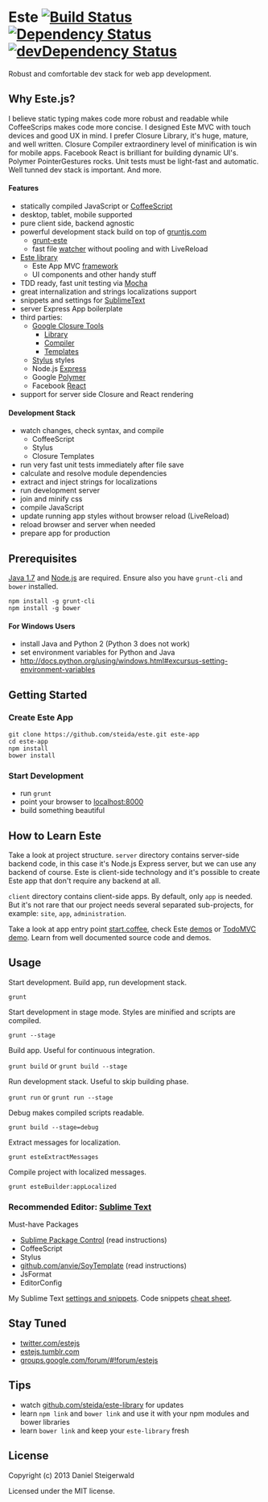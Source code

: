 # Este [![Build Status](https://secure.travis-ci.org/steida/este.png?branch=master)](http://travis-ci.org/steida/este) [![Dependency Status](https://david-dm.org/steida/este.png)](https://david-dm.org/steida/este) [![devDependency Status](https://david-dm.org/steida/este/dev-status.png)](https://david-dm.org/steida/este#info=devDependencies)

Robust and comfortable dev stack for web app development.

## Why Este.js?

I believe static typing makes code more robust and readable while CoffeeScrips makes code more concise.
I designed Este MVC with touch devices and good UX in mind. I prefer Closure Library, it's
huge, mature, and well written. Closure Compiler extraordinery level of minification is win for mobile apps.
Facebook React is brilliant for building dynamic UI's. Polymer PointerGestures rocks. Unit tests must be
light-fast and automatic. Well tunned dev stack is important. And more.

#### Features

  - statically compiled JavaScript or [CoffeeScript](http://coffeescript.org)
  - desktop, tablet, mobile supported
  - pure client side, backend agnostic
  - powerful development stack build on top of [gruntjs.com](gruntjs.com)
    - [grunt-este](https://github.com/steida/grunt-este)
    - fast file [watcher](https://github.com/steida/grunt-este-watch/) without pooling and with LiveReload
  - [Este library](https://github.com/steida/este-library)
    - Este App MVC [framework](https://github.com/steida/este-library/tree/master/este/app)
    - UI components and other handy stuff
  - TDD ready, fast unit testing via [Mocha](http://visionmedia.github.io/mocha)
  - great internalization and strings localizations support
  - snippets and settings for [SublimeText](http://www.sublimetext.com)
  - server Express App boilerplate
  - third parties:
    - [Google Closure Tools](https://developers.google.com/closure)
      - [Library](https://developers.google.com/closure/library)
      - [Compiler](https://developers.google.com/closure/compiler)
      - [Templates](https://developers.google.com/closure/templates)
    - [Stylus](http://learnboost.github.io/stylus) styles
    - Node.js [Express](http://expressjs.com)
    - Google [Polymer](http://www.polymer-project.org/)
    - Facebook [React](http://facebook.github.io/react/)
  - support for server side Closure and React rendering

#### Development Stack

  - watch changes, check syntax, and compile
    - CoffeeScript
    - Stylus
    - Closure Templates
  - run very fast unit tests immediately after file save
  - calculate and resolve module dependencies
  - extract and inject strings for localizations
  - run development server
  - join and minify css
  - compile JavaScript
  - update running app styles without browser reload (LiveReload)
  - reload browser and server when needed
  - prepare app for production

## Prerequisites
  [Java 1.7](http://www.oracle.com/technetwork/java/javase/downloads/index.html) and [Node.js](http://nodejs.org) are required. Ensure also you have ```grunt-cli``` and ```bower``` installed.
  ```shell
  npm install -g grunt-cli
  npm install -g bower
  ```

#### For Windows Users
  - install Java and Python 2 (Python 3 does not work)
  - set environment variables for Python and Java
  - http://docs.python.org/using/windows.html#excursus-setting-environment-variables

## Getting Started

### Create Este App
  
  ```shell
  git clone https://github.com/steida/este.git este-app
  cd este-app
  npm install
  bower install
  ```
  
### Start Development

  - run ```grunt```
  - point your browser to [localhost:8000](http://localhost:8000)
  - build something beautiful

## How to Learn Este

  Take a look at project structure. ```server``` directory contains server-side backend code, in this case
  it's Node.js Express server, but we can use any backend of course. Este is client-side technology
  and it's possible to create Este app that don't require any backend at all.

  ```client``` directory contains client-side apps. By default, only ```app``` is needed. But it's not rare that
  our project needs several separated sub-projects, for example: ```site```, ```app```, ```administration```.

  Take a look at app entry point [start.coffee](https://github.com/steida/este/blob/master/client/app/js/start.coffee),
  check Este [demos](https://github.com/steida/este-library/tree/master/este/demos) or [TodoMVC demo](https://github.com/steida/este-library/tree/master/este/demos/app/todomvc).
  Learn from well documented source code and demos.

## Usage

  Start development. Build app, run development stack.

  ```grunt ```

  Start development in stage mode. Styles are minified and scripts are compiled.

  ```grunt --stage```

  Build app. Useful for continuous integration.

  ```grunt build``` or ```grunt build --stage```

  Run development stack. Useful to skip building phase.

  ```grunt run``` or ```grunt run --stage```

  Debug makes compiled scripts readable.

  ```grunt build --stage=debug```

  Extract messages for localization.

  ```grunt esteExtractMessages```

  Compile project with localized messages.

  ```grunt esteBuilder:appLocalized```

### Recommended Editor: [Sublime Text](http://www.sublimetext.com)

Must-have Packages

  - [Sublime Package Control](http://wbond.net/sublime_packages/package_control) (read instructions)
  - CoffeeScript
  - Stylus
  - [github.com/anvie/SoyTemplate](https://github.com/anvie/SoyTemplate) (read instructions)
  - JsFormat
  - EditorConfig

My Sublime Text [settings and snippets](https://github.com/steida/Sublimetext-user-settings).
Code snippets [cheat sheet](http://estejs.tumblr.com/post/29363589575/este-js-sublime-text-code-snippets-cheat-sheet).

## Stay Tuned

  - [twitter.com/estejs](https://twitter.com/estejs)
  - [estejs.tumblr.com](http://estejs.tumblr.com)
  - [groups.google.com/forum/#!forum/estejs](https://groups.google.com/forum/#!forum/estejs)

## Tips

  - watch [github.com/steida/este-library](https://github.com/steida/este-library) for updates
  - learn ```npm link``` and ```bower link``` and use it with your npm modules and bower libraries
  - learn ```bower link``` and keep your ```este-library``` fresh

## License
Copyright (c) 2013 Daniel Steigerwald

Licensed under the MIT license.
